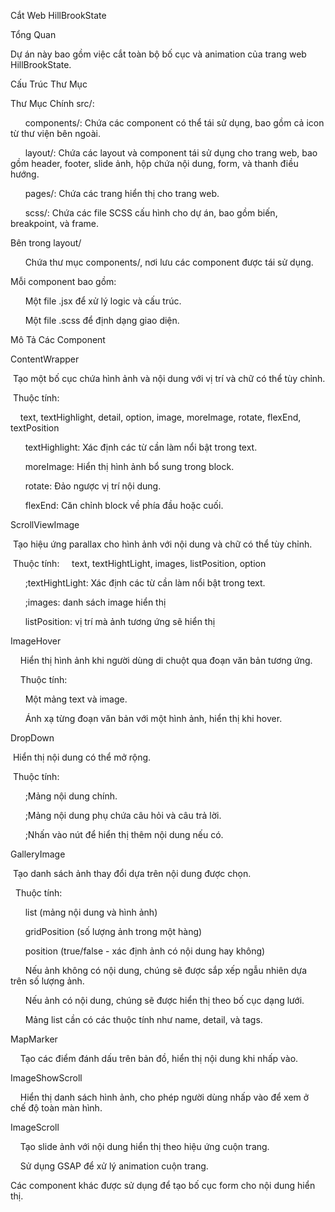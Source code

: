 Cắt Web HillBrookState

Tổng Quan

Dự án này bao gồm việc cắt toàn bộ bố cục và animation của trang web HillBrookState.

Cấu Trúc Thư Mục

Thư Mục Chính src/:

&nbsp;&nbsp;&nbsp;&nbsp;&nbsp;&nbsp;components/: Chứa các component có thể tái sử dụng, bao gồm cả icon từ thư viện bên ngoài.

&nbsp;&nbsp;&nbsp;&nbsp;&nbsp;&nbsp;layout/: Chứa các layout và component tái sử dụng cho trang web, bao gồm header, footer, slide ảnh, hộp chứa nội dung, form, và thanh điều hướng.

&nbsp;&nbsp;&nbsp;&nbsp;&nbsp;&nbsp;pages/: Chứa các trang hiển thị cho trang web.

&nbsp;&nbsp;&nbsp;&nbsp;&nbsp;&nbsp;scss/: Chứa các file SCSS cấu hình cho dự án, bao gồm biến, breakpoint, và frame.

Bên trong layout/

&nbsp;&nbsp;&nbsp;&nbsp;&nbsp;&nbsp;Chứa thư mục components/, nơi lưu các component được tái sử dụng.

Mỗi component bao gồm:

&nbsp;&nbsp;&nbsp;&nbsp;&nbsp;&nbsp;Một file .jsx để xử lý logic và cấu trúc.

&nbsp;&nbsp;&nbsp;&nbsp;&nbsp;&nbsp;Một file .scss để định dạng giao diện.

Mô Tả Các Component

ContentWrapper

&nbsp;Tạo một bố cục chứa hình ảnh và nội dung với vị trí và chữ có thể tùy chỉnh.

&nbsp;Thuộc tính:

&nbsp;&nbsp;&nbsp;&nbsp;text, textHighlight, detail, option, image, moreImage, rotate, flexEnd, textPosition

&nbsp;&nbsp;&nbsp;&nbsp;&nbsp;&nbsp;textHighlight: Xác định các từ cần làm nổi bật trong text.

&nbsp;&nbsp;&nbsp;&nbsp;&nbsp;&nbsp;moreImage: Hiển thị hình ảnh bổ sung trong block.

&nbsp;&nbsp;&nbsp;&nbsp;&nbsp;&nbsp;rotate: Đảo ngược vị trí nội dung.

&nbsp;&nbsp;&nbsp;&nbsp;&nbsp;&nbsp;flexEnd: Căn chỉnh block về phía đầu hoặc cuối.

ScrollViewImage

&nbsp;Tạo hiệu ứng parallax cho hình ảnh với nội dung và chữ có thể tùy chỉnh.

&nbsp;Thuộc tính:
&nbsp;&nbsp;&nbsp;&nbsp;text, textHightLight, images, listPosition, option

&nbsp;&nbsp;&nbsp;&nbsp;&nbsp;&nbsp;;textHightLight: Xác định các từ cần làm nổi bật trong text.

&nbsp;&nbsp;&nbsp;&nbsp;&nbsp;&nbsp;;images: danh sách image hiển thị

&nbsp;&nbsp;&nbsp;&nbsp;&nbsp;&nbsp;listPosition: vị trí mà ảnh tương ứng sẽ hiển thị

ImageHover

&nbsp;&nbsp;&nbsp;&nbsp;Hiển thị hình ảnh khi người dùng di chuột qua đoạn văn bản tương ứng.

&nbsp;&nbsp;&nbsp;&nbsp;Thuộc tính:

&nbsp;&nbsp;&nbsp;&nbsp;&nbsp;&nbsp;Một mảng text và image.

&nbsp;&nbsp;&nbsp;&nbsp;&nbsp;&nbsp;Ánh xạ từng đoạn văn bản với một hình ảnh, hiển thị khi hover.

DropDown

&nbsp;Hiển thị nội dung có thể mở rộng.

&nbsp;Thuộc tính:

&nbsp;&nbsp;&nbsp;&nbsp;&nbsp;&nbsp;;Mảng nội dung chính.

&nbsp;&nbsp;&nbsp;&nbsp;&nbsp;&nbsp;;Mảng nội dung phụ chứa câu hỏi và câu trả lời.

&nbsp;&nbsp;&nbsp;&nbsp;&nbsp;&nbsp;;Nhấn vào nút để hiển thị thêm nội dung nếu có.

GalleryImage

&nbsp;Tạo danh sách ảnh thay đổi dựa trên nội dung được chọn.

&nbsp;&nbsp;Thuộc tính:

&nbsp;&nbsp;&nbsp;&nbsp;&nbsp;&nbsp;list (mảng nội dung và hình ảnh)

&nbsp;&nbsp;&nbsp;&nbsp;&nbsp;&nbsp;gridPosition (số lượng ảnh trong một hàng)

&nbsp;&nbsp;&nbsp;&nbsp;&nbsp;&nbsp;position (true/false - xác định ảnh có nội dung hay không)

&nbsp;&nbsp;&nbsp;&nbsp;&nbsp;&nbsp;Nếu ảnh không có nội dung, chúng sẽ được sắp xếp ngẫu nhiên dựa trên số lượng ảnh.

&nbsp;&nbsp;&nbsp;&nbsp;&nbsp;&nbsp;Nếu ảnh có nội dung, chúng sẽ được hiển thị theo bố cục dạng lưới.

&nbsp;&nbsp;&nbsp;&nbsp;&nbsp;&nbsp;Mảng list cần có các thuộc tính như name, detail, và tags.

MapMarker

&nbsp;&nbsp;&nbsp;&nbsp;Tạo các điểm đánh dấu trên bản đồ, hiển thị nội dung khi nhấp vào.

ImageShowScroll

&nbsp;&nbsp;&nbsp;&nbsp;Hiển thị danh sách hình ảnh, cho phép người dùng nhấp vào để xem ở chế độ toàn màn hình.

ImageScroll

&nbsp;&nbsp;&nbsp;&nbsp;Tạo slide ảnh với nội dung hiển thị theo hiệu ứng cuộn trang.

&nbsp;&nbsp;&nbsp;&nbsp;Sử dụng GSAP để xử lý animation cuộn trang.



Các component khác được sử dụng để tạo bố cục form cho nội dung hiển thị.
